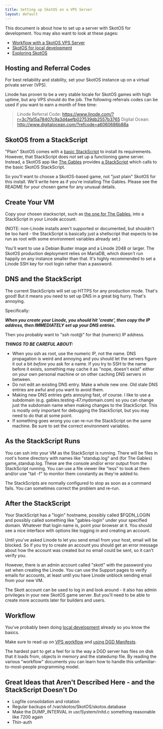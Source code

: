 ```yaml
---
title: Setting up SkotOS on a VPS Server
layout: default
---
```


This document is about how to set up a server with SkotOS for development. You may also want to look at these pages:

* [Workflow with a SkotOS VPS Server](./developing/LinodeWorkflow.md)
* [SkotOS for local development](./setup.md)
* [Exploring SkotOS](./Exploring_SkotOS.md)

## Hosting and Referral Codes

For best reliability and stability, set your SkotOS instance up on a virtual private server (VPS). 

Linode has proven to be a very stable locale for SkotOS games with high uptime, but any VPS should do the job. The following referrals codes can be used if you want to earn a month of free time:

> Linode Referral Code: https://www.linode.com/?r=3c7fa15a78407c9a3d4aefb027539db2557b3765
> Digital Ocean: http://www.digitalocean.com/?refcode=a6060686b88a

## SkotOS from a StackScript

"Plain" SkotOS comes with a [basic StackScript](https://github.com/ChatTheatre/SkotOS/blob/master/deploy_scripts/stackscript/linode_stackscript.sh) to install its requirements. However, that StackScript does *not* set up a functioning game server. Instead, a SkotOS app like [The Gables](https://github.com/ChatTheatre/gables_game) provides [a StackScript](https://github.com/ChatTheatre/gables_game/blob/master/app_stackscript.sh) which calls to the basic SkotOS StackScript.

So you'll want to choose a SkotOS-based game, not "just plain" SkotOS for this install. We'll write here as if you're installing The Gables. Please see the README for your chosen game for any unusual details.

## Create Your VM

Copy your chosen stackscript, such as [the one for The Gables](https://github.com/ChatTheatre/gables_game/blob/master/app_stackscript.sh), into a StackScript in your Linode account.

(NOTE: non-Linode installs aren't supported or documented, but shouldn't be too hard - the StackScript is basically just a shellscript that expects to be run as root with some environment variables already set.)

You'll want to use a Debian Buster image and a Linode 2048 or larger. The SkotOS production deployment relies on MariaDB, which doesn't run happily on any instance smaller than that. It's highly recommended to set a Linode SSH key for root login rather than a password.

## DNS and the StackScript

The current StackScripts will set up HTTPS for any production mode. That's good! But it means you need to set up DNS in a great big hurry. That's annoying.

Specifically:

***When you create your Linode, you should hit 'create', then copy the IP address, then IMMEDIATELY set up your DNS entries.***

Then you probably want to "ssh root@" for that (numeric) IP address.

***THINGS TO BE CAREFUL ABOUT:***

* When you ssh as root, use the numeric IP, not the name. DNS propagation is weird and annoying and you should let the servers figure it out a bit *before* you ask for a name. If you try to SSH to the name before it exists, something may cache it as "nope, doesn't exist" either on your own personal machine or on other caching DNS servers in between.
* Do not edit an existing DNS entry. Make a whole new one. Old stale DNS entries are awful and you want to avoid them.
* Making new DNS entries gets annoying fast, of course. I like to use a subdomain (e.g. gables.testing-47.mydomain.com) so you can change just the subdomain name when making changes to the StackScript. This is mostly only important for debugging the StackScript, but you may need to do that at some point.
* If something goes wrong you can re-run the StackScript on the same machine. Be sure to set the correct environment variables.

## As the StackScript Runs

You can ssh into your VM as the StackScript is running. There will be files in root's home directory with names like "standup.log" and (for The Gables) game_standup.log. These are the console and/or error output from the StackScript running. You can use a file viewer like "less" to look at them and/or use "tail -f" to monitor them constantly as they're added to.

The StackScripts are normally configured to stop as soon as a command fails. You can sometimes correct the problem and re-run.

## After the StackScript

Your StackScript has a "login" hostname, possibly called $FQDN_LOGIN and possibly called something like "gables-login" under your specified domain. Whatever that login name is, point your browser at it. You should see a nice interface with options like logging in and creating an account.

Until you've asked Linode to let you send email from your host, email will be blocked. So if you try to create an account you should get an error message about how the account was created but no email could be sent, so it can't verify you.

However, there is an admin account called "skott" with the password you set when creating the Linode. You can use the Support pages to verify emails for accounts, at least until you have Linode unblock sending email from your new VM.

The Skott account can be used to log in and look around - it also has admin privileges in your new SkotOS game server. But you'll need to be able to create more accounts later for builders and users.

## Workflow

You've probably been doing [local development](./setup.md) already so you know the basics.

Make sure to read up on [VPS workflow](./developing/LinodeWorkflow.md) and [using DGD Manifests](./developing/ManifestsAndLinode.md).

The hardest part to get a feel for is the way a DGD server has files on disk that it loads from, objects in memory and the statedump file. By reading the various "workflow" documents you can learn how to handle this unfamiliar-to-most-people programming model.

## Great Ideas that Aren't Described Here - and the StackScript Doesn't Do

* Logfile consolidation and rotation
* Regular backups of /var/skotos/SkotOS/skotos.database
* Make the DUMP_INTERVAL in usr/System/initd.c something reasonable like 7200 again
* Thin-auth
